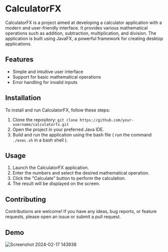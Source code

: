 # CalculatorFX

CalculatorFX is a project aimed at developing a calculator application with a modern and user-friendly interface. It provides various mathematical operations such as addition, subtraction, multiplication, and division. The application is built using JavaFX, a powerful framework for creating desktop applications.

## Features

- Simple and intuitive user interface
- Support for basic mathematical operations
- Error handling for invalid inputs

## Installation

To install and run CalculatorFX, follow these steps:

1. Clone the repository: `git clone https://github.com/your-username/calculatorfx.git`
2. Open the project in your preferred Java IDE.
3. Build and run the application using the bash file ( run the command `./exec.sh` in a bash shell ).

## Usage

1. Launch the CalculatorFX application.
2. Enter the numbers and select the desired mathematical operation.
3. Click the "Calculate" button to perform the calculation.
4. The result will be displayed on the screen.

## Contributing

Contributions are welcome! If you have any ideas, bug reports, or feature requests, please open an issue or submit a pull request.

## Demo 
![Screenshot 2024-02-17 143938](https://github.com/K-Ilyas/JAVA-calculator/assets/61426347/71c4324b-1723-45dc-8b2b-96750cb0ed17)

